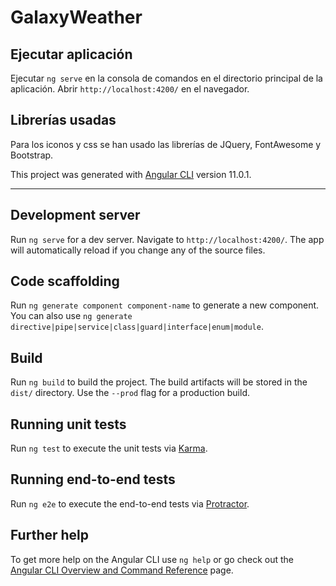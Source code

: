 # GalaxyWeather

## Ejecutar aplicación

Ejecutar `ng serve` en la consola de comandos en el directorio principal de la aplicación. Abrir `http://localhost:4200/` en el navegador.

## Librerías usadas

Para los iconos y css se han usado las librerías de JQuery, FontAwesome y Bootstrap.

This project was generated with [Angular CLI](https://github.com/angular/angular-cli) version 11.0.1.

--------------------------------------------------------------------------------------------------------------------------------

## Development server

Run `ng serve` for a dev server. Navigate to `http://localhost:4200/`. The app will automatically reload if you change any of the source files.

## Code scaffolding

Run `ng generate component component-name` to generate a new component. You can also use `ng generate directive|pipe|service|class|guard|interface|enum|module`.

## Build

Run `ng build` to build the project. The build artifacts will be stored in the `dist/` directory. Use the `--prod` flag for a production build.

## Running unit tests

Run `ng test` to execute the unit tests via [Karma](https://karma-runner.github.io).

## Running end-to-end tests

Run `ng e2e` to execute the end-to-end tests via [Protractor](http://www.protractortest.org/).

## Further help

To get more help on the Angular CLI use `ng help` or go check out the [Angular CLI Overview and Command Reference](https://angular.io/cli) page.
